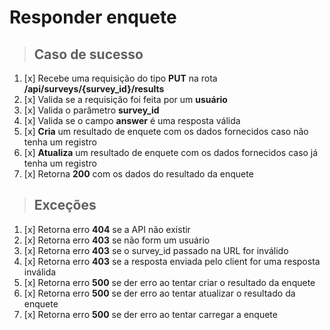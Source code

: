 # Responder enquete

> ## Caso de sucesso

1. [x] Recebe uma requisição do tipo **PUT** na rota **/api/surveys/{survey_id}/results**
2. [x] Valida se a requisição foi feita por um **usuário**
3. [x] Valida o parâmetro **survey_id**
4. [x] Valida se o campo **answer** é uma resposta válida
5. [x] **Cria** um resultado de enquete com os dados fornecidos caso não tenha um registro
6. [x] **Atualiza** um resultado de enquete com os dados fornecidos caso já tenha um registro
7. [x] Retorna **200** com os dados do resultado da enquete

> ## Exceções

1. [x] Retorna erro **404** se a API não existir
2. [x] Retorna erro **403** se não form um usuário
3. [x] Retorna erro **403** se o survey_id passado na URL for inválido
4. [x] Retorna erro **403** se a resposta enviada pelo client for uma resposta inválida
5. [x] Retorna erro **500** se der erro ao tentar criar o resultado da enquete
6. [x] Retorna erro **500** se der erro ao tentar atualizar o resultado da enquete
7. [x] Retorna erro **500** se der erro ao tentar carregar a enquete
